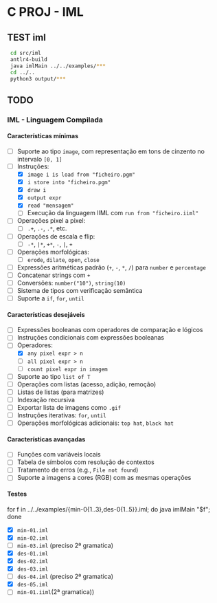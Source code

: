 # C PROJ - IML

## TEST iml

   ```bash
    cd src/iml
    antlr4-build
    java imlMain ../../examples/***
    cd ../..
    python3 output/***
   ```

## TODO

### IML - Linguagem Compilada

#### Características mínimas

- [ ] Suporte ao tipo `image`, com representação em tons de cinzento no intervalo `[0, 1]`
- [ ] Instruções:
  - [x] `image i is load from "ficheiro.pgm"`
  - [x] `i store into "ficheiro.pgm"`
  - [x] `draw i`
  - [x] `output expr`
  - [x] `read "mensagem"`
  - [ ] Execução da linguagem IIML com `run from "ficheiro.iiml"`
- [ ] Operações pixel a pixel:
  - [ ] `.+`, `.-`, `.*`, etc.
- [ ] Operações de escala e flip:
  - [ ] `-*`, `|*`, `+*`, `-`, `|`, `+`
- [ ] Operações morfológicas:
  - [ ] `erode`, `dilate`, `open`, `close`
- [ ] Expressões aritméticas padrão (`+`, `-`, `*`, `/`) para `number` e `percentage`
- [ ] Concatenar strings com `+`
- [ ] Conversões: `number("10")`, `string(10)`
- [ ] Sistema de tipos com verificação semântica
- [ ] Suporte a `if`, `for`, `until`
  
#### Características desejáveis

- [ ] Expressões booleanas com operadores de comparação e lógicos
- [ ] Instruções condicionais com expressões booleanas
- [ ] Operadores:
  - [x] `any pixel expr > n`
  - [ ] `all pixel expr > n`
  - [ ] `count pixel expr in imagem`
- [ ] Suporte ao tipo `list of T`
- [ ] Operações com listas (acesso, adição, remoção)
- [ ] Listas de listas (para matrizes)
- [ ] Indexação recursiva
- [ ] Exportar lista de imagens como `.gif`
- [ ] Instruções iterativas: `for`, `until`
- [ ] Operações morfológicas adicionais: `top hat`, `black hat`
  
#### Características avançadas

- [ ] Funções com variáveis locais
- [ ] Tabela de símbolos com resolução de contextos
- [ ] Tratamento de erros (e.g., `File not found`)
- [ ] Suporte a imagens a cores (RGB) com as mesmas operações

#### Testes

for f in ../../examples/{min-0{1..3},des-0{1..5}}.iml; do java imlMain "$f"; done

- [x] `min-01.iml`
- [x] `min-02.iml`
- [ ] `min-03.iml` (preciso 2ª gramatica)
- [x] `des-01.iml`
- [x] `des-02.iml`
- [x] `des-03.iml`
- [ ] `des-04.iml` (preciso 2ª gramatica)
- [x] `des-05.iml`
- [ ] `min-01.iiml`(2ª gramatica))